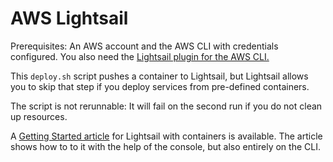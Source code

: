 # AWS Lightsail 

Prerequisites: An AWS account and the AWS CLI with credentials configured. You also need the [Lightsail plugin for the AWS CLI.]( https://lightsail.aws.amazon.com/ls/docs/en_us/articles/amazon-lightsail-install-software)

This `deploy.sh` script pushes a container to Lightsail, but Lightsail allows you to skip that step if you deploy services from pre-defined containers.

The script is not rerunnable: It will fail on the second run if you do not clean up resources.

A [Getting Started article](https://aws.amazon.com/blogs/aws/lightsail-containers-an-easy-way-to-run-your-containers-in-the-cloud/) for Lightsail with containers is available. The article shows how to to it with the help of the console, but also entirely on the CLI.

